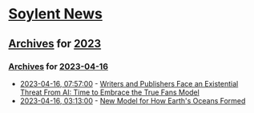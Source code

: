 # [Soylent News](../../../README.md)

## [Archives](../../index.md) for [2023](../index.md)

### [Archives](../../index.md) for [2023-04-16](index.md)

* [2023-04-16, 07:57:00](https://soylentnews.org/article.pl?sid=23/04/15/136215&from=rss) - [Writers and Publishers Face an Existential Threat From AI: Time to Embrace the True Fans Model](https://soylentnews.org/article.pl?sid=23/04/15/136215&from=rss)
* [2023-04-16, 03:13:00](https://soylentnews.org/article.pl?sid=23/04/15/0148217&from=rss) - [New Model for How Earth's Oceans Formed](https://soylentnews.org/article.pl?sid=23/04/15/0148217&from=rss)
